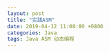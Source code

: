 ```yaml
---
layout: post
title: "实践ASM"
date: 2019-04-12 11:08:00 +0800
categories: Java
tags: Java ASM 动态编程
---
```


